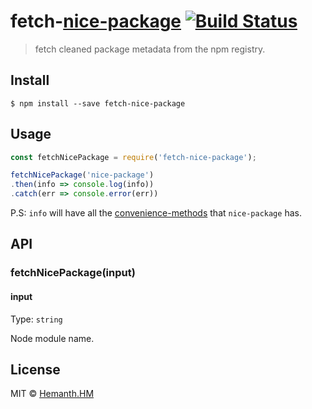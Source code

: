 # fetch-[nice-package](https://github.com/zeke/nice-package/) [![Build Status](https://travis-ci.org/hemanth/fetch-nice-package.svg?branch=master)](https://travis-ci.org/hemanth/fetch-nice-package)

> fetch cleaned package metadata from the npm registry.


## Install

```
$ npm install --save fetch-nice-package
```


## Usage

```js
const fetchNicePackage = require('fetch-nice-package');

fetchNicePackage('nice-package')
.then(info => console.log(info))
.catch(err => console.error(err))
```

P.S: `info` will have all the [convenience-methods](https://github.com/zeke/nice-package/blob/master/README.md#convenience-methods) that `nice-package` has.

## API

### fetchNicePackage(input)

#### input

Type: `string`

Node module name.

## License

MIT © [Hemanth.HM](https://h3manth.com)
